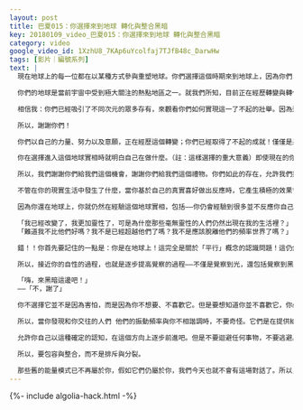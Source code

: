 ```yaml
---
layout: post
title: 巴夏015：你選擇來到地球 轉化與整合黑暗
key: 20180109_video_巴夏015：你選擇來到地球 轉化與整合黑暗
category: video
google_video_id: 1XzhU8_7KAp6uYcolfaj7TJfB48c_DarwHw
tags: [影片｜編號系列]
text: |
  現在地球上的每一位都在以某種方式參與重塑地球。你們選擇這個時期來到地球上，因為你們（選擇之時就）知道:你們將會經歷現在正在上演的這場歷史性的星球轉化與轉變，你們想以某種方式參與其中，你們想成為這一偉大事件的一部分。現在的地球是一個激動人心的地方，用英語中的一句話說就是："where it's happening"（它發生在這裡！）。

  你們的地球是當前宇宙中受到極大關注的熱點地區之一。就我們所知，目前正在經歷轉變與轉化中的地球，是宇宙中極少數深陷黑暗的星球之一。因此，如果這顆星球、人類文明以及集體意識在經驗如此濃重的黑暗中，「仍然」能夠找到通向光的道路，那是了不起的，那是強大的！

  相信我：你們已經吸引了不同次元的眾多存有，來觀看你們如何實現這一了不起的壯舉。因為這個過程激動人心，因為這是實實在在的創造。這是全新的創造——從全然的黑暗轉變成為全然的光明！這是在極度限制中進行的創造！

  所以，謝謝你們！

  你們以自己的力量、努力以及意願，正在經歷這個轉變；你們已經取得了不起的成就！僅僅是呆在你目前所處的位置，就證明你們是如此強大！所以，永遠不要忘記以這種視角來看待你自己！你現在所做的事被榮耀著，這意味著：你是強大的存有（powerful beings）。

  你在選擇進入這個地球實相時就明白自己在做什麼。（註：這樣選擇的重大意義）即使現在的你已經忘了投生前的計畫，你的內在仍然知道你存在於地球上的真正意義。你們選擇通過「共同創造」的方式來憶起，其中一個方式就是通過與我們之間的交流來給你們帶來一個機會，提醒你們憶起你們有多麼強大。我們很開心能與你們合作。

  所以，我們謝謝你們給我們這個機會，謝謝你們給我們這個禮物。你們如此的存在，允許我們提醒你們「你們是誰」，謝謝你們讓我們成為喚醒你們的鬧鈴。叮——（Ding～鬧鈴聲）覺醒的時刻已經到來！是時候發展更多的覺知，以接近你的真實本性了。這樣，你才能以清明心和確實性來生活，以完全確定自己想要對事物做出何種反應方式，並以你想要的方式做出反應。

  不管在你的現實生活中發生了什麼，當你基於自己的真實喜好做出反應時，它產生積極的效果會回饋於你，你值得這份收穫。現在你們知道自己值得擁有這份收穫了。不管其他人在做什麼，不管其他人怎樣看待你或對你有什麼意圖，那些都不重要。那些（自身之外的一切）都已不再重要！重要的是你自己！（You matter!）只有當你認為某事重要時，它才會變得重要！從能量到物質，從非物質到物質，都如此！這源於你想怎樣看待你與你經驗到的任何人和事之間的關係，不論週遭環境如何，也不論身處哪種境況。

  因為你還在地球上，你就仍然在經驗這個地球實相，包括——你仍會經驗到很多並不反應你自己頻率的那些人和事。因為你身處於這個地球實相中。然而很多人以為：只要改變了自己，那些與他們頻率不相諧調的人就會突然從他們生活中消失。錯！既然你仍然居住在地球上，在一段時期內你仍會繼續與這些人和事發生聯繫，但這沒什麼大不了。它們繼續提供給你反觀自身的機會，令你看清你到底選擇要什麼和不要什麼。它們在繼續向你展示一個認清自身的機會。從那些事件中，你進一步明白：你不是誰、和你願意成為誰。所以，把它看作一種反照和認識自我的機會；而不要認為有什麼不對勁。

  「我已經改變了，我更加靈性了，可是為什麼那些毫無靈性的人們仍然出現在我的生活裡？」
  「難道我不比他們好嗎？我不是已經超越他們了嗎？我不是應該脫離他們的頻率世界了嗎？」

  錯！！你首先要記住的一點是：你是在地球上！這完全是關於「平行」概念的認識問題！這仍然是關於黑暗與光明兩極體驗的問題：它們是兩極的不同的範例和各種表現形式。記住：「整合」就必然存在一些需要整合的人事。假如地球上所有的都一樣，就無需「整合」了

  所以，接近你的自性的過程，也就是逐步提高覺察的過程——不僅是覺察到光，還包括覺察到黑暗。當你越來越能覺察到你面對著光明與黑暗的選擇，你就越能敞開地、清晰地選擇你想要的。所以，不是要排除（excluding），而是要包容（including）。要知道你可以選擇－－你仍然可以進入黑暗，如果你想繼續體驗它；但現在你已知道：你「不必」進入黑暗。你可以選擇－－這並不意味著你要選擇黑暗，而是意味著你開始越來越能「覺察」到這是個黑暗的選擇。現在你開始覺察到這是一個黑暗選擇－－意識到它僅僅是一個「選擇」。你不是被動的給予選擇結果，它不是絕對的，正如某人並不能真正控制你一樣。這僅僅是一個中性的選擇！和其它所有的選擇一樣，它只是一種選擇！

  「嗨，來黑暗這邊吧！」　　
  ——「不，謝了」

  你不選擇它並不是因為害怕，而是因為你不想要、不喜歡它。但是要想知道你並不喜歡它，你必須認出這是一個選擇。你仍然可以選擇黑暗，任何時候你都可以這樣選擇。但是，假如你無法覺察你面臨一個可以步入黑暗的選擇，那麼你就無法選擇。這樣，你也就無法成為一個完全有力量的人去選擇進入光中。這就是理解這個問題的全部所在。

  所以，當你發現和你交往的人們 他們的振動頻率與你不相諧調時，不要奇怪。它們是在提供給你一個機會，讓你決定是否願意繼續玩舊遊戲，或是你想做出全新的選擇。這沒什麼．他們不能影響到你，只要你不同意受他們的影響。這一點非常重要：以新的方式對事物做出反應，就好像你「已經」改變了，不論你周圍的一切是否真的改變。當你開始真正地、深刻地理解你的靈魂藍圖（soul blueprint），你就能越來越接近「你是誰」（who-you-are）的答案，越來越清晰你這一生的到底是怎麼回事。這一生的主題其實都是關於「選擇自由」，其它都不重要。

  允許你自己以這種確定的認知，在這個方向上逐步前進吧。但是不要迴避任何事物，不要逃避。如果你想成長、想擴展你自己，就不能逃避。因為我們無法真正逃避任何事物，也無處可逃。因為只有「當下」存在，你不可能逃脫任何事。如果你真的想要選擇成為「你願意是誰」，你必須邀請它（你想要逃避的事）進入，接納它成為你真正所是的一部分。（註：沒有你所不要的事物，就沒有你所要的事物。要接受你所不要的，去選擇你要的。）

  所以，要包容與整合，而不是排斥與分裂。

  那些舊的能量模式已不再屬於你，假如它們仍屬於你，我們今天也就不會有這場對話了。所以，把它當作用於進一步認識「你是誰」的訊號，更多的「接納」你的黑暗面與光明面，並以積極正面的方式來處理。你對黑暗的覺察，並不意味著你會成為黑暗，它只是意味著對「你是誰」的更多的覺察，這是積極正面的，這是有益的。
---
```


{%- include algolia-hack.html -%}
